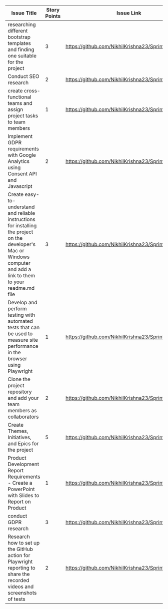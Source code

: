 | Issue Title | Story Points | Issue Link | Status | Assigned To | Assigned On | Completed On | Category | Status Notes |
| --- | --- | --- | --- | --- | --- | --- | --- | --- |
| researching different bootstrap templates and finding one suitable for the project | 3 | https://github.com/NikhilKrishna23/Sprint1/issues/1 | Completed | sassank | 2023-04-01 | - | Feature | found a template |
| Conduct SEO research | 2 | https://github.com/NikhilKrishna23/Sprint1/issues/2 | Completed | Nikhil | 2023-04-02 | - | Feature |  researched on seo |
| create cross-functional teams and assign project tasks to team members | 1 | https://github.com/NikhilKrishna23/Sprint1/issues/3 | Completed | Nikhil | 2023-04-03 | 2023-04-04 | Bug | tasks assigned |
| Implement GDPR requirements with Google Analytics using Consent API and Javascript | 2 | https://github.com/NikhilKrishna23/Sprint1/issues/4 | In Progress  | sassank | 2023-04-04 | - | Docs | created tests yet to integrate |
| Create easy-to-understand and reliable instructions for installing the project on the developer's Mac or Windows computer and add a link to them to your readme.md file | 3 | https://github.com/NikhilKrishna23/Sprint1/issues/5 | Completed | Nikhil | 2023-04-05 | - | Devops Task | created |
| Develop and perform testing with automated tests that can be used to measure site performance in the browser using Playwright | 1 | https://github.com/NikhilKrishna23/Sprint1/issues/6 | in progress | sassank | 2023-04-06 | 2023-04-07 | Docs | Added content |
| Clone the project repository and add your team members as collaborators | 2 | https://github.com/NikhilKrishna23/Sprint1/issues/7 | completed | Nikhil | 2023-04-07 | - | Bug | completed |
| Create Themes, Initiatives, and Epics for the project | 5 | https://github.com/NikhilKrishna23/Sprint1/issues/8 |completed |sassank | 2023-04-08 | - | Feature | Profiling site and optimizing code |
|Product Development Report Requirements - Create a PowerPoint with Slides to Report on Product| 1 | https://github.com/NikhilKrishna23/Sprint1/issues/9 | Completed |Nikhil | 2023-04-09 | 2023-04-10 | Docs | Added content  |
| conduct GDPR research | 3 | https://github.com/NikhilKrishna23/Sprint1/issues/10 | completed | Nikhil | 2023-04-10 | - | Devops Task | Configuring server for deployment |
| Research how to set up the GitHub action for Playwright reporting to share the recorded videos and screenshots of tests | 2 | https://github.com/NikhilKrishna23/Sprint1/issues/11 | completed | sassank| 2023-04-11 | - | Bug | bugs|
